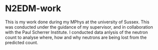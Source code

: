 # N2EDM-work
This is my work done during my MPhys at the university of Sussex. This was conducted under the guidance of my supervisor, and in collaboration with the Paul Scherrer Institute. I conducted data anlysis of the neutron count to analyse where, how and why neutrons are being lost from the predicted count. 


